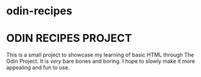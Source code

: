 # odin-recipes

# ODIN RECIPES PROJECT #
This is a small project to showcase my learning of basic HTML through The Odin Project. It is *very* bare bones and boring. I hope to slowly make it more appealing and fun to use.